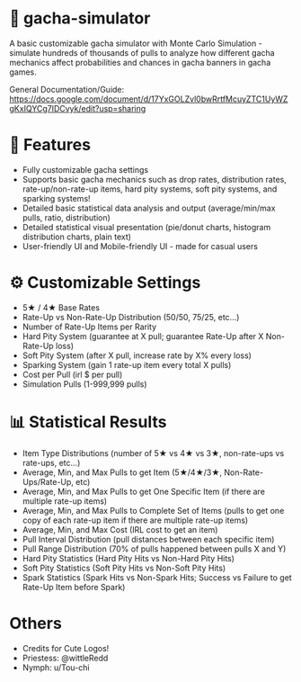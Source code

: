 # 🎰 gacha-simulator
A basic customizable gacha simulator with Monte Carlo Simulation - simulate hundreds of thousands of pulls to analyze how different gacha mechanics affect probabilities and chances in gacha banners in gacha games.

General Documentation/Guide: https://docs.google.com/document/d/17YxGOLZvl0bwRrtfMcuyZTC1UyWZgKxIQYCg7IDCvyk/edit?usp=sharing

# 📌 Features
- Fully customizable gacha settings
- Supports basic gacha mechanics such as drop rates, distribution rates, rate-up/non-rate-up items, hard pity systems, soft pity systems, and sparking systems!
- Detailed basic statistical data analysis and output (average/min/max pulls, ratio, distribution)
- Detailed statistical visual presentation (pie/donut charts, histogram distribution charts, plain text)
- User-friendly UI and Mobile-friendly UI - made for casual users

# ⚙️ Customizable Settings
- 5★ / 4★ Base Rates
- Rate-Up vs Non-Rate-Up Distribution (50/50, 75/25, etc...)
- Number of Rate-Up Items per Rarity
- Hard Pity System (guarantee at X pull; guarantee Rate-Up after X Non-Rate-Up loss)
- Soft Pity System (after X pull, increase rate by X% every loss)
- Sparking System (gain 1 rate-up item every total X pulls)
- Cost per Pull (irl $ per pull)
- Simulation Pulls (1-999,999 pulls)

# 📊 Statistical Results
- Item Type Distributions (number of 5★ vs 4★ vs 3★, non-rate-ups vs rate-ups, etc...)
- Average, Min, and Max Pulls to get Item (5★/4★/3★, Non-Rate-Ups/Rate-Up, etc)
- Average, Min, and Max Pulls to get One Specific Item (if there are multiple rate-up items)
- Average, Min, and Max Pulls to Complete Set of Items (pulls to get one copy of each rate-up item if there are multiple rate-up items)
- Average, Min, and Max Cost (IRL cost to get an item)
- Pull Interval Distribution (pull distances between each specific item)
- Pull Range Distribution (70% of pulls happened between pulls X and Y)
- Hard Pity Statistics (Hard Pity Hits vs Non-Hard Pity Hits)
- Soft Pity Statistics (Soft Pity Hits vs Non-Soft Pity Hits)
- Spark Statistics (Spark Hits vs Non-Spark Hits; Success vs Failure to get Rate-Up Item before Spark)

# Others
- Credits for Cute Logos!
- Priestess: @wittleRedd
- Nymph: u/Tou-chi
